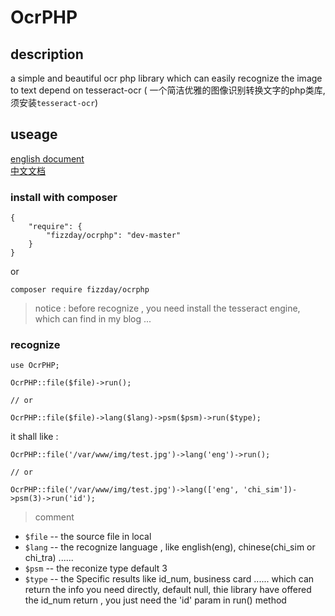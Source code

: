 # OcrPHP
## description
a simple and beautiful ocr php library which can easily recognize the image to text depend on tesseract-ocr (
一个简洁优雅的图像识别转换文字的php类库, 须安装`tesseract-ocr`)

## useage
[english document](https://github.com/fizzday/OcrPHP)  
[中文文档](https://github.com/fizzday/OcrPHP/blob/master/README-zh_cn.md)
### install with composer 
```
{
    "require": {
        "fizzday/ocrphp": "dev-master"
    }
}
```
or
```
composer require fizzday/ocrphp
```
> notice : before recognize , you need install the tesseract engine, which can find in my blog ...

### recognize  
```
use OcrPHP;

OcrPHP::file($file)->run();

// or

OcrPHP::file($file)->lang($lang)->psm($psm)->run($type);
```
it shall like :
```
OcrPHP::file('/var/www/img/test.jpg')->lang('eng')->run();

// or

OcrPHP::file('/var/www/img/test.jpg')->lang(['eng', 'chi_sim'])->psm(3)->run('id');
```
> comment  

- `$file` -- the source file in local
- `$lang` -- the recognize language , like english(eng), chinese(chi_sim or chi_tra) ......
- `$psm`  -- the reconize type default 3
- `$type` -- the Specific results like id_num, business card ......  which can return the info you need directly, default null, thie library have offered the id_num return , you just need the 'id' param in run() method



